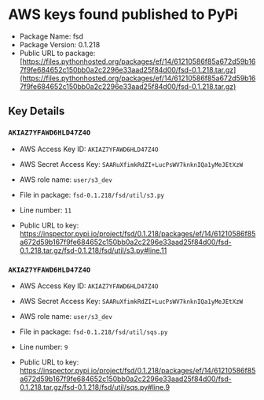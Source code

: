 # AWS keys found published to PyPi

* Package Name: fsd
* Package Version: 0.1.218
* Public URL to package: [https://files.pythonhosted.org/packages/ef/14/61210586f85a672d59b167f9fe684652c150bb0a2c2296e33aad25f84d00/fsd-0.1.218.tar.gz](https://files.pythonhosted.org/packages/ef/14/61210586f85a672d59b167f9fe684652c150bb0a2c2296e33aad25f84d00/fsd-0.1.218.tar.gz)

## Key Details

### `AKIAZ7YFAWD6HLD47Z4O`

* AWS Access Key ID: `AKIAZ7YFAWD6HLD47Z4O`
* AWS Secret Access Key: `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` 
* AWS role name: `user/s3_dev`
* File in package: `fsd-0.1.218/fsd/util/s3.py`
* Line number: `11`

* Public URL to key: https://inspector.pypi.io/project/fsd/0.1.218/packages/ef/14/61210586f85a672d59b167f9fe684652c150bb0a2c2296e33aad25f84d00/fsd-0.1.218.tar.gz/fsd-0.1.218/fsd/util/s3.py#line.11



### `AKIAZ7YFAWD6HLD47Z4O`

* AWS Access Key ID: `AKIAZ7YFAWD6HLD47Z4O`
* AWS Secret Access Key: `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` 
* AWS role name: `user/s3_dev`
* File in package: `fsd-0.1.218/fsd/util/sqs.py`
* Line number: `9`

* Public URL to key: https://inspector.pypi.io/project/fsd/0.1.218/packages/ef/14/61210586f85a672d59b167f9fe684652c150bb0a2c2296e33aad25f84d00/fsd-0.1.218.tar.gz/fsd-0.1.218/fsd/util/sqs.py#line.9


